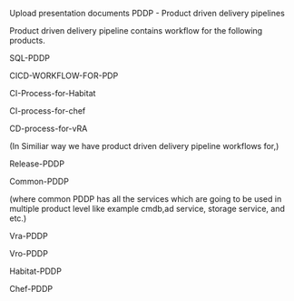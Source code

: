 Upload presentation documents
PDDP - Product driven delivery pipelines

Product driven delivery pipeline contains workflow for the following products.
 
 
 SQL-PDDP
 
 CICD-WORKFLOW-FOR-PDP
 
 CI-Process-for-Habitat
 
 CI-process-for-chef
 
 CD-process-for-vRA
 
 (In Similiar way we have product driven delivery pipeline workflows for,)
 
  Release-PDDP
  
  Common-PDDP
  
  (where common PDDP has all the services which are going to be used in multiple product level like example cmdb,ad service, storage service, and etc.)
  
  
  Vra-PDDP
  
  Vro-PDDP
  
  Habitat-PDDP
  
  Chef-PDDP
  
  
  
  
